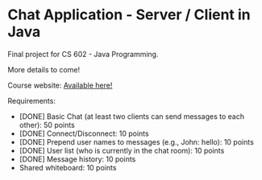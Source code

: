 # Chat Application - Server / Client in Java

Final project for CS 602 - Java Programming.

More details to come!

Course website: [Available here!](https://web.njit.edu/~theo/courses/cs602/)

Requirements:

- [DONE] Basic Chat (at least two clients can send messages to each other): 50 points
- [DONE] Connect/Disconnect: 10 points
- [DONE] Prepend user names to messages (e.g., John: hello): 10 points
- [DONE] User list (who is currently in the chat room): 10 points
- [DONE] Message history: 10 points
- Shared whiteboard: 10 points
